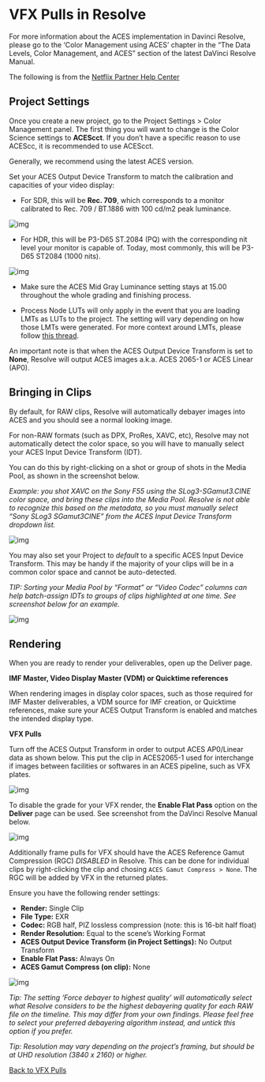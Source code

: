 # VFX Pulls in Resolve

For more information about the ACES implementation in Davinci Resolve, please go to the ‘Color Management using ACES’ chapter in the “The Data Levels, Color Management, and ACES” section of the latest DaVinci Resolve Manual.

The following is from the [Netflix Partner Help Center](https://partnerhelp.netflixstudios.com/hc/en-us/articles/360002088888-Color-Managed-Workflow-in-Resolve-ACES-)

## Project Settings

Once you create a new project, go to the Project Settings > Color Management panel. The first thing you will want to change is the Color Science settings to **ACEScct**. If you don’t have a specific reason to use ACEScc, it is recommended to use ACEScct. 

Generally, we recommend using the latest ACES version.

Set your ACES Output Device Transform to match the calibration and capacities of your video display:

 - For SDR, this will be **Rec. 709**, which corresponds to a monitor calibrated to Rec. 709 / BT.1886 with 100 cd/m2 peak luminance.
    
![img](img/Netflix1.jpg)

 - For HDR, this will be P3-D65 ST.2084 (PQ) with the corresponding nit level your monitor is capable of. Today, most commonly, this will be P3-D65 ST2084 (1000 nits). 

![img](img/Netflix2.jpg)

 - Make sure the ACES Mid Gray Luminance setting stays at 15.00 throughout the whole grading and finishing process.

 - Process Node LUTs will only apply in the event that you are loading LMTs as LUTs to the project. The setting will vary depending on how those LMTs were generated. For more context around LMTs, please follow [this thread](https://acescentral.com/t/lmts-part-1-what-are-they-and-what-can-they-do-for-me/790).

An important note is that when the ACES Output Device Transform is set to **None**, Resolve will output ACES images a.k.a. ACES 2065-1 or ACES Linear (AP0).

## Bringing in Clips

By default, for RAW clips, Resolve will automatically debayer images into ACES and you should see a normal looking image. 

For non-RAW formats (such as DPX, ProRes, XAVC, etc), Resolve may not automatically detect the color space, so you will have to manually select your ACES Input Device Transform (IDT).

You can do this by right-clicking on a shot or group of shots in the Media Pool, as shown in the screenshot below. 

*Example: you shot XAVC on the Sony F55 using the SLog3-SGamut3.CINE color space, and bring these clips into the Media Pool. Resolve is not able to recognize this based on the metadata, so you must manually select “Sony SLog3 SGamut3CINE” from the ACES Input Device Transform dropdown list.*

![img](img/Netflix3.jpg)

You may also set your Project to *default* to a specific ACES Input Device Transform. This may be handy if the majority of your clips will be in a common color space and cannot be auto-detected. 

*TIP: Sorting your Media Pool by “Format” or “Video Codec” columns can help batch-assign IDTs to groups of clips highlighted at one time. See screenshot below for an example.*

![img](img/Netflix4.jpg)

## Rendering

When you are ready to render your deliverables, open up the Deliver page.
 
**IMF Master, Video Display Master (VDM) or Quicktime references**

When rendering images in display color spaces, such as those required for IMF Master deliverables, a VDM source for IMF creation, or Quicktime references, make sure your ACES Output Transform is enabled and matches the intended display type.
 
**VFX Pulls**

Turn off the ACES Output Transform in order to output ACES AP0/Linear data as shown below. This put the clip in ACES2065-1 used for interchange if images between facilities or softwares in an ACES pipeline, such as VFX plates.

![img](img/Netflix5.jpg)

To disable the grade for your VFX render, the **Enable Flat Pass** option on the **Deliver** page can be used. See screenshot from the DaVinci Resolve Manual below.

![img](img/Netflix6.jpg)

Additionally frame pulls for VFX should have the ACES Reference Gamut Compression (RGC) *DISABLED* in Resolve. This can be done for individual clips by right-clicking the clip and chosing ```ACES Gamut Compress > None```. The RGC will be added by VFX in the returned plates.

Ensure you have the following render settings:

 - **Render:** 	Single Clip
 - **File Type:** 	EXR
 - **Codec:** 	RGB half, PIZ lossless compression (note: this is 16-bit half float)
 - **Render Resolution:** 	Equal to the scene’s Working Format
 - **ACES Output Device Transform (in Project Settings):** 	No Output Transform
 - **Enable Flat Pass:** 	Always On
 - **ACES Gamut Compress (on clip):** None


![img](img/Netflix7.jpg)

*Tip: The setting ‘Force debayer to highest quality’  will automatically select what Resolve considers to be the highest debayering quality for each RAW file on the timeline. This may differ from your own findings. Please feel free to select your preferred debayering algorithm instead, and untick this option if you prefer.*

*Tip: Resolution may vary depending on the project’s framing, but should be at UHD resolution (3840 x 2160) or higher.*




[Back to VFX Pulls](VFXpulls.md)
